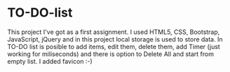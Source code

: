 # TO-DO-list
This project I've got as a first assignment. 
I used HTML5, CSS, Bootstrap, JavaScript, jQuery and in this project local storage is used to store data.
In TO-DO list is posible to add items, edit them, delete them, add Timer (just working for miliseconds) and there is option to Delete All and start from empty list.
I added favicon :-)

